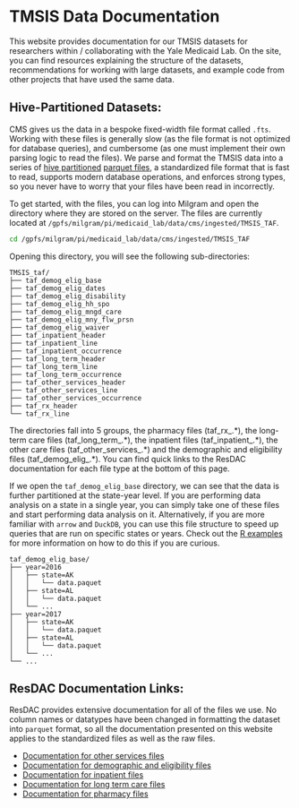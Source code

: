 # TMSIS Data Documentation

This website provides documentation for our TMSIS datasets for researchers within / collaborating with the Yale Medicaid Lab. On the site, you can find resources explaining the structure of the datasets, recommendations for working with large datasets, and example code from other projects that have used the same data.

## Hive-Partitioned Datasets:

CMS gives us the data in a bespoke fixed-width file format called `.fts`. Working with these files is generally slow (as the file format is not optimized for database queries), and cumbersome (as one must implement their own parsing logic to read the files). We parse and format the TMSIS data into a series of [hive partitioned](https://duckdb.org/docs/data/partitioning/hive_partitioning.html) [parquet files](https://parquet.apache.org/), a standardized file format that is fast to read, supports modern database operations, and enforces strong types, so you never have to worry that your files have been read in incorrectly.

To get started, with the files, you can log into Milgram and open the directory where they are stored on the server. The files are currently located at `/gpfs/milgram/pi/medicaid_lab/data/cms/ingested/TMSIS_TAF`.

```sh
cd /gpfs/milgram/pi/medicaid_lab/data/cms/ingested/TMSIS_TAF
```

Opening this directory, you will see the following sub-directories:

```
TMSIS_taf/
├── taf_demog_elig_base
├── taf_demog_elig_dates
├── taf_demog_elig_disability
├── taf_demog_elig_hh_spo
├── taf_demog_elig_mngd_care
├── taf_demog_elig_mny_flw_prsn
├── taf_demog_elig_waiver
├── taf_inpatient_header
├── taf_inpatient_line
├── taf_inpatient_occurrence
├── taf_long_term_header
├── taf_long_term_line
├── taf_long_term_occurrence
├── taf_other_services_header
├── taf_other_services_line
├── taf_other_services_occurrence
├── taf_rx_header
└── taf_rx_line
```

The directories fall into 5 groups, the pharmacy files (taf_rx_.\*), the
long-term care files (taf_long_term_.\*), the inpatient files
(taf_inpatient_.\*), the other care files (taf_other_services_.\*) and the demographic and eligibility files
(taf_demog_elig_.\*). You can find quick links to the ResDAC documentation for each
file type at the bottom of this page.

If we open the `taf_demog_elig_base` directory, we can see that the data is
further partitioned at the state-year level. If you are performing data
analysis on a state in a single year, you can simply take one of these files
and start performing data analysis on it. Alternatively, if you are more
familiar with `arrow` and `DuckDB`, you can use this file structure to speed up
queries that are run on specific states or years. Check out the [R
examples](examples/R_examples/example_1/) for more information on how to do
this if you are curious.

```
taf_demog_elig_base/
├── year=2016
│   ├── state=AK
│   │   └── data.paquet
│   ├── state=AL
│   │   └── data.paquet
│   └── ...
├── year=2017
│   ├── state=AK
│   │   └── data.paquet
│   ├── state=AL
│   │   └── data.paquet
│   └── ...
└── ...
```

## ResDAC Documentation Links:

ResDAC provides extensive documentation for all of the files we use. No column
names or datatypes have been changed in formatting the dataset into `parquet`
format, so all the documentation presented on this website applies to the
standardized files as well as the raw files.

* [Documentation for other services files](https://resdac.org/cms-data/files/taf-ot)
* [Documentation for demographic and eligibility files](https://resdac.org/cms-data/files/taf-de)
* [Documentation for inpatient files](https://resdac.org/cms-data/files/taf-ip)
* [Documentation for long term care files](https://resdac.org/cms-data/files/taf-lt)
* [Documentation for pharmacy files](https://resdac.org/cms-data/files/taf-rx)

